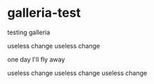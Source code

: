 # galleria-test

testing galleria

useless change
useless change

one day I'll fly away


useless change
useless change
useless change
